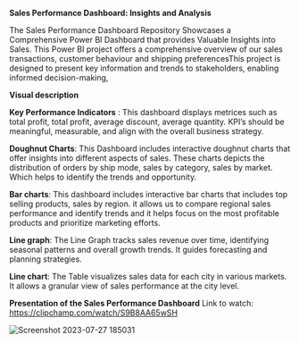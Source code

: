 **Sales Performance Dashboard: Insights and Analysis**

The Sales Performance Dashboard Repository Showcases a Comprehensive Power BI Dashboard that provides Valuable Insights into Sales.  This Power BI project offers a comprehensive overview of our sales transactions, customer behaviour and shipping preferencesThis project is designed to present key information and trends to stakeholders, enabling informed decision-making,

**Visual description**

**Key Performance Indicators** :
This dashboard displays metrices such as total profit, total profit, average discount, average quantity. KPI’s should be meaningful, measurable, and align with the overall business strategy. 

**Doughnut Charts**:
This Dashboard includes interactive doughnut charts that offer insights into different aspects of sales. These charts depicts the distribution of orders by ship mode, sales by category, sales by market. Which helps to identify the trends and opportunity.

**Bar charts**:
This dashboard includes interactive bar charts that includes top selling products, sales by region. it allows us to compare regional sales performance and identify trends and  it helps focus on the most profitable products and prioritize marketing efforts.

**Line graph**:
The Line Graph tracks sales revenue over time, identifying seasonal patterns and overall growth trends. It guides forecasting and planning strategies.

**Line chart**:
The Table visualizes sales data for each city in various markets. It allows a granular view of sales performance at the city level.

**Presentation of the Sales Performance Dashboard**
Link to watch: https://clipchamp.com/watch/S9B8AA65wSH


![Screenshot 2023-07-27 185031](https://github.com/Subiya101/Sales-dashboard/assets/136356321/0e26be7c-200f-4e41-8e36-aa8b0bee20ed)




